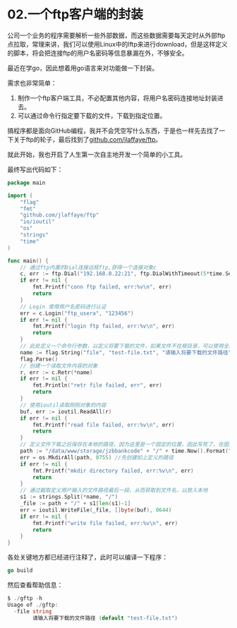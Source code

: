 # 02.一个ftp客户端的封装
公司一个业务的程序需要解析一些外部数据，而这些数据需要每天定时从外部ftp点拉取，常理来讲，我们可以使用Linux中的lftp来进行download，但是这样定义的脚本，将会把连接ftp的用户名密码等信息暴漏在外，不够安全。

最近在学go，因此想着用go语言来对功能做一下封装。

需求也非常简单：

1. 制作一个ftp客户端工具，不必配置其他内容，将用户名密码连接地址封装进去。
2. 可以通过命令行指定要下载的文件，下载到指定位置。

搞程序都是面向GitHub编程，我并不会凭空写什么东西，于是也一样先去找了一下关于ftp的轮子，最后找到了[github.com/jlaffaye/ftp](https://github.com/jlaffaye/ftp)。

就此开始，我也开启了人生第一次自主地开发一个简单的小工具。

最终写出代码如下：

```go
package main

import (
	"flag"
	"fmt"
	"github.com/jlaffaye/ftp"
	"io/ioutil"
	"os"
	"strings"
	"time"
)

func main() {
	// 通过ftp内置的Dial连接远程ftp,获得一个连接对象c
	c, err := ftp.Dial("192.168.0.22:21", ftp.DialWithTimeout(5*time.Second))
	if err != nil {
		fmt.Printf("conn ftp failed, err:%v\n", err)
		return
	}
	// Login 使用用户名密码进行认证
	err = c.Login("ftp_usera", "123456")
	if err != nil {
		fmt.Printf("login ftp failed, err:%v\n", err)
		return
	}
	// 此处定义一个命令行参数，以定义将要下载的文件，如果文件不在根目录，可以使用全路径
	name := flag.String("file", "test-file.txt", "请输入将要下载的文件路径")
	flag.Parse()
	// 创建一个读取文件内容的对象
	r, err := c.Retr(*name)
	if err != nil {
		fmt.Println("retr file failed, err", err)
		return
	}
	// 使用ioutil读取刚刚对象的内容
	buf, err := ioutil.ReadAll(r)
	if err != nil {
		fmt.Printf("read file failed, err:%v\n", err)
		return
	}
	// 定义文件下载之后保存在本地的路径，因为这里是一个固定的位置，因此写死了，在固定路径下，按天进行分割保存
	path := "/data/www/storage/jzbbankcode" + "/" + time.Now().Format("20060102")
	err = os.MkdirAll(path, 0755) //先创建如上定义的路径
	if err != nil {
		fmt.Printf("mkdir directory failed, err:%v\n", err)
		return
	}
	// 通过截取定义用户输入的文件路径最后一段，从而获取到文件名，以放入本地
	s1 := strings.Split(*name, "/")
	_file := path + "/" + s1[len(s1)-1]
	err = ioutil.WriteFile(_file, []byte(buf), 0644)
	if err != nil {
		fmt.Printf("write file failed, err:%v\n", err)
		return
	}
}
```

各处关键地方都已经进行注释了，此时可以编译一下程序：

```go
go build
```

然后查看帮助信息：

```go
$ ./gftp -h
Usage of ./gftp:
  -file string
        请输入将要下载的文件路径 (default "test-file.txt")
```